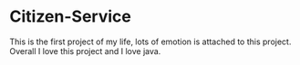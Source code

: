# Citizen-Service
 This is the first project of my life, lots of emotion is attached to this project. Overall I love this project and I love java.
